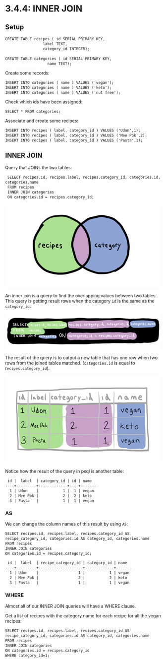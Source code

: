 # 3.4.4: INNER JOIN

## Setup

```text
CREATE TABLE recipes ( id SERIAL PRIMARY KEY,
                 label TEXT,
                 category_id INTEGER);

CREATE TABLE categories ( id SERIAL PRIMARY KEY,
                   name TEXT);
```

Create some records:

```text
INSERT INTO categories ( name ) VALUES ('vegan');
INSERT INTO categories ( name ) VALUES ('keto');
INSERT INTO categories ( name ) VALUES ('nut free');
```

Check which ids have been assigned:

```text
SELECT * FROM categories;
```

Associate and create some recipes:

```text
INSERT INTO recipes ( label, category_id ) VALUES ('Udon',1);
INSERT INTO recipes ( label, category_id ) VALUES ('Mee Pok',2);
INSERT INTO recipes ( label, category_id ) VALUES ('Pasta',1);
```

## INNER JOIN

Query that JOINs the two tables:

```text
 SELECT recipes.id, recipes.label, recipes.category_id, categories.id, categories.name
 FROM recipes                                                                                     
 INNER JOIN categories
 ON categories.id = recipes.category_id;
```

![](../../.gitbook/assets/join-venn.jpg)

An inner join is a query to find the overlapping values between two tables. This query is getting result rows when the category `id` is the same as the `category_id`.

![](../../.gitbook/assets/join-query.jpg)

The result of the query is to output a new table that has one row when two rows from the joined tables matched. \(`categories.id` is equal to r`ecipes.category_id`\).

![](../../.gitbook/assets/join-table.jpg)

Notice how the result of the query in psql is another table:

```text
 id |  label  | category_id | id | name
----+---------+-------------+----+-------
  1 | Udon    |           1 |  1 | vegan
  2 | Mee Pok |           2 |  2 | keto
  3 | Pasta   |           1 |  1 | vegan
```

### AS

We can change the column names of this result by using `AS`:

```text
SELECT recipes.id, recipes.label, recipes.category_id AS recipe_category_id, categories.id AS category_id, categories.name
FROM recipes                           
INNER JOIN categories
ON categories.id = recipes.category_id;
```

```text
 id |  label  | recipe_category_id | category_id | name
----+---------+--------------------+-------------+-------
  1 | Udon    |                  1 |           1 | vegan
  2 | Mee Pok |                  2 |           2 | keto
  3 | Pasta   |                  1 |           1 | vegan
```

### WHERE

Almost all of our INNER JOIN queries will have a WHERE clause.

Get a list of recipes with the category name for each recipe for all the vegan recipes:

```text
SELECT recipes.id, recipes.label, recipes.category_id AS recipe_category_id, categories.id AS category_id, categories.name
FROM recipes                           
INNER JOIN categories
ON categories.id = recipes.category_id
WHERE category_id=1;
```

